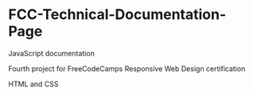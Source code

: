# FCC-Technical-Documentation-Page

JavaScript documentation

Fourth project for FreeCodeCamps Responsive Web Design certification 

HTML and CSS
